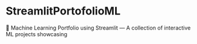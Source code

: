 # StreamlitPortofolioML
🚀 Machine Learning Portfolio using Streamlit — A collection of interactive ML projects showcasing
